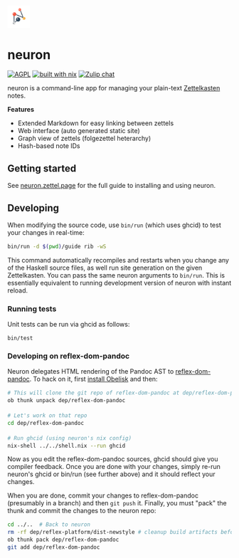 <img width="10%" src="./assets/neuron.svg">

# neuron

[![AGPL](https://img.shields.io/badge/License-AGPL%20v3-blue.svg)](https://en.wikipedia.org/wiki/Affero_General_Public_License)
[![built with nix](https://img.shields.io/badge/Built_With-Nix-5277C3.svg?logo=nixos&labelColor=73C3D5)](https://builtwithnix.org)
[![Zulip chat](https://img.shields.io/badge/zulip-join_chat-brightgreen.svg)](https://funprog.zulipchat.com/#narrow/stream/231929-Neuron)

neuron is a command-line app for managing your plain-text [Zettelkasten](https://neuron.zettel.page/2011401.html) notes.

**Features**

- Extended Markdown for easy linking between zettels
- Web interface (auto generated static site)
- Graph view of zettels (folgezettel heterarchy)
- Hash-based note IDs

## Getting started

See [neuron.zettel.page](https://neuron.zettel.page/) for the full guide to installing and using neuron.

## Developing

When modifying the source code, use `bin/run` (which uses ghcid) to test your changes in real-time:

```bash
bin/run -d $(pwd)/guide rib -wS
```

This command automatically recompiles and restarts when you change any of the Haskell source files, as well run site generation on the given Zettelkasten. You can pass the same neuron arguments to `bin/run`. This is essentially equivalent to running development version of neuron with instant reload.

### Running tests

Unit tests can be run via ghcid as follows:

```
bin/test
```

### Developing on reflex-dom-pandoc

Neuron delegates HTML rendering of the Pandoc AST to [reflex-dom-pandoc](https://github.com/srid/reflex-dom-pandoc). To hack on it, first [install Obelisk](https://github.com/obsidiansystems/obelisk#installing-obelisk) and then:

```sh
# This will clone the git repo of reflex-dom-pandoc at dep/reflex-dom-pandoc
ob thunk unpack dep/reflex-dom-pandoc

# Let's work on that repo
cd dep/reflex-dom-pandoc

# Run ghcid (using neuron's nix config)
nix-shell ../../shell.nix --run ghcid
```

Now as you edit the reflex-dom-pandoc sources, ghcid should give you compiler feedback. Once you are done with your changes, simply re-run neuron's ghcid or bin/run (see further above) and it should reflect your changes.

When you are done, commit your changes to reflex-dom-pandoc (presumably in a branch) and then `git push` it. Finally, you must "pack" the thunk and commit the changes to the neuron repo:

```sh
cd ../..  # Back to neuron
rm -rf dep/reflex-platform/dist-newstyle # cleanup build artifacts before packing
ob thunk pack dep/reflex-dom-pandoc
git add dep/reflex-dom-pandoc
```
